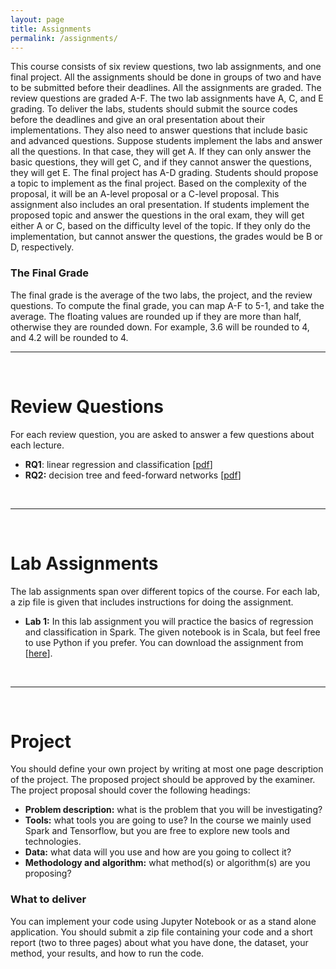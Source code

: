 ```yaml
---
layout: page
title: Assignments
permalink: /assignments/
---
```

This course consists of six review questions, two lab assignments, and one final project. All the assignments should be done in groups of two and have to be submitted before their deadlines. 
All the assignments are graded. The review questions are graded A-F. The two lab assignments have A, C, and E grading. To deliver the labs, students should submit the source codes before the deadlines and 
give an oral presentation about their implementations. They also need to answer questions that include basic and advanced questions. Suppose students implement the labs and answer all the questions. 
In that case, they will get A. If they can only answer the basic questions, they will get C, and if they cannot answer the questions, they will get E. The final project has A-D grading. Students should 
propose a topic to implement as the final project. Based on the complexity of the proposal, it will be an A-level proposal or a C-level proposal. This assignment also includes an oral presentation. 
If students implement the proposed topic and answer the questions in the oral exam, they will get either A or C, based on the difficulty level of the topic. If they only do the implementation, but cannot 
answer the questions, the grades would be B or D, respectively.

### The Final Grade
The final grade is the average of the two labs, the project, and the review questions. To compute the final grade, you can map A-F to 5-1, and take the average. The floating values are rounded up if they are more than half, otherwise they are rounded down. For example, 3.6 will be rounded to 4, and 4.2 will be rounded to 4.
<br>
<hr>
<br>

# Review Questions
For each review question, you are asked to answer a few questions about each lecture.
* **RQ1**: linear regression and classification [[pdf](/assignments/rq1.pdf)]
* **RQ2:** decision tree and feed-forward networks [[pdf](/assignments/rq2.pdf)]
<br>
<hr>
<br>

# Lab Assignments
The lab assignments span over different topics of the course. For each lab, a zip file is given that includes instructions for doing the assignment.

* **Lab 1:** In this lab assignment you will practice the basics of regression and classification in Spark. The given notebook is in Scala, but feel free to use Python if you prefer. 
You can download the assignment from [[here](/assignments/lab1.zip)].
<br>
<hr>
<br>

# Project
You should define your own project by writing at most one page description of the project. The proposed project should be approved by the examiner. The project proposal should cover the following headings:
* **Problem description:** what is the problem that you will be investigating?
* **Tools:** what tools you are going to use? In the course we mainly used Spark and Tensorflow, but you are free to explore new tools and technologies.
* **Data:** what data will you use and how are you going to collect it? 
* **Methodology and algorithm:** what method(s) or algorithm(s) are you proposing? 

### What to deliver
You can implement your code using Jupyter Notebook or as a stand alone application. You should submit a zip file containing your code and a short report (two to three pages) about what you have done, the dataset, your method, your results, and how to run the code.
